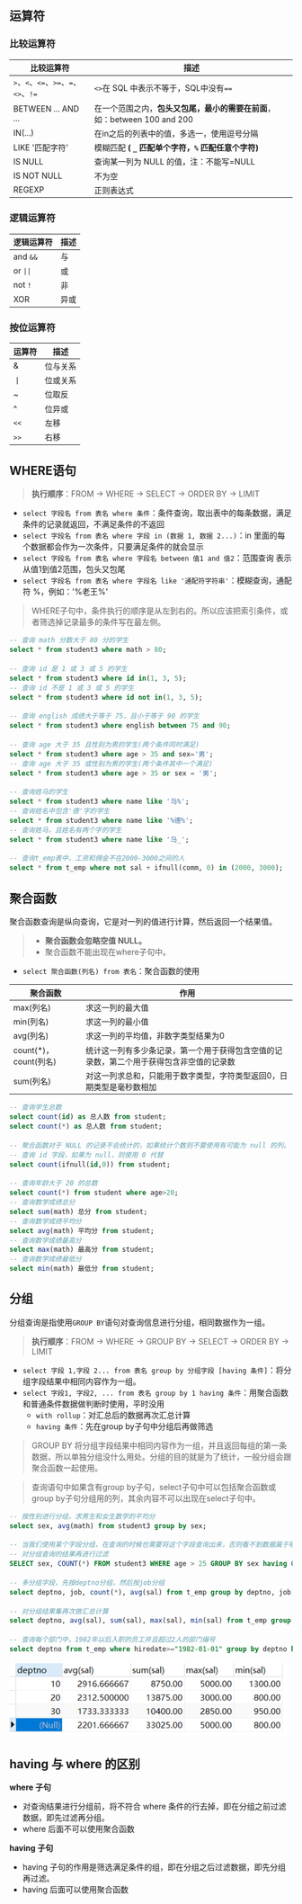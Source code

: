 
## 运算符

### 比较运算符

| **比较运算符**           | **描述**                                                     |
| ------------------------ | ------------------------------------------------------------ |
| `>`、`<`、`<=`、`>=`、`=`、`<>`、`!=` | `<>`在 SQL 中表示不等于，SQL中没有`==`                           |
| BETWEEN ... AND ...      | 在一个范围之内，**包头又包尾，最小的需要在前面**，如：between 100 and 200 |
| IN(...)                  | 在in之后的列表中的值，多选一，使用逗号分隔                   |
| LIKE '匹配字符'          | 模糊匹配 **( `_` 匹配单个字符，`%` 匹配任意个字符)**  |
| IS NULL                  | 查询某一列为 NULL 的值，注：不能写=NULL                      |
| IS NOT NULL              | 不为空                                                       |
| REGEXP                   | 正则表达式                                                   |



### 逻辑运算符

| **逻辑运算符** | **描述** |
| -------------- | -------- |
| and    `&&`      | 与       |
| or    `\|\|`     |    或    |
| not    `!`       | 非       |
| XOR            | 异或     |



### 按位运算符

| **运算符** | **描述** |
| ---------- | -------- |
| &          | 位与关系 |
|  丨          |     位或关系     |
| \~         | 位取反   |
| ^          | 位异或   |
| `<<`         | 左移     |
| `>>`        | 右移     |



## WHERE语句

> **执行顺序**：FROM → WHERE → SELECT → ORDER BY → LIMIT

* `select 字段名 from 表名 where 条件`：条件查询，取出表中的每条数据，满足条件的记录就返回，不满足条件的不返回
* `select 字段名 from 表名 where 字段 in (数据 1, 数据 2...)`：in 里面的每个数据都会作为一次条件，只要满足条件的就会显示
* `select 字段名 from 表名 where 字段名 between 值1 and 值2`：范围查询 表示从值1到值2范围，包头又包尾
* `select 字段名 from 表名 where 字段名 like '通配符字符串'`：模糊查询，通配符 %，例如：'%老王%'

> WHERE子句中，条件执行的顺序是从左到右的。所以应该把索引条件，或者筛选掉记录最多的条件写在最左侧。

```sql
-- 查询 math 分数大于 80 分的学生
select * from student3 where math > 80;

-- 查询 id 是 1 或 3 或 5 的学生
select * from student3 where id in(1, 3, 5);
-- 查询 id 不是 1 或 3 或 5 的学生
select * from student3 where id not in(1, 3, 5);

-- 查询 english 成绩大于等于 75，且小于等于 90 的学生
select * from student3 where english between 75 and 90;

-- 查询 age 大于 35 且性别为男的学生(两个条件同时满足)
select * from student3 where age > 35 and sex='男';
-- 查询 age 大于 35 或性别为男的学生(两个条件其中一个满足)
select * from student3 where age > 35 or sex = '男';

-- 查询姓马的学生
select * from student3 where name like '马%';
-- 查询姓名中包含'德'字的学生
select * from student3 where name like '%德%';
-- 查询姓马，且姓名有两个字的学生
select * from student3 where name like '马_';

-- 查询t_emp表中，工资和佣金不在2000-3000之间的人
select * from t_emp where not sal + ifnull(comm, 0) in (2000, 3000);
```


## 聚合函数

聚合函数查询是纵向查询，它是对一列的值进行计算，然后返回一个结果值。

> - **聚合函数会忽略空值 NULL。**
> - 聚合函数不能出现在where子句中。



* `select 聚合函数(列名) from 表名`：聚合函数的使用



| **聚合函数**           | **作用**                                                     |
| ---------------------- | ------------------------------------------------------------ |
| max(列名)              | 求这一列的最大值                                             |
| min(列名)              | 求这一列的最小值                                             |
| avg(列名)              | 求这一列的平均值，非数字类型结果为0                          |
| count(\*)，count(列名) | 统计这一列有多少条记录，第一个用于获得包含空值的记录数，第二个用于获得包含非空值的记录数 |
| sum(列名)              | 对这一列求总和，只能用于数字类型，字符类型返回0，日期类型是毫秒数相加 |



```sql
-- 查询学生总数
select count(id) as 总人数 from student;
select count(*) as 总人数 from student;

-- 聚合函数对于 NULL 的记录不会统计的，如果统计个数则不要使用有可能为 null 的列。
-- 查询 id 字段，如果为 null，则使用 0 代替
select count(ifnull(id,0)) from student;

-- 查询年龄大于 20 的总数
select count(*) from student where age>20;
-- 查询数学成绩总分
select sum(math) 总分 from student;
-- 查询数学成绩平均分
select avg(math) 平均分 from student;
-- 查询数学成绩最高分
select max(math) 最高分 from student;
-- 查询数学成绩最低分
select min(math) 最低分 from student;
```


## 分组

分组查询是指使用`GROUP BY`语句对查询信息进行分组，相同数据作为一组。

> **执行顺序**：FROM → WHERE → GROUP BY → SELECT → ORDER BY → LIMIT

* `select 字段 1,字段 2... from 表名 group by 分组字段 [having 条件]`：将分组字段结果中相同内容作为一组。
* `select 字段1, 字段2, ... from 表名 group by 1 having 条件`：用聚合函数和普通条件数据做判断时使用，平时没用
  * `with rollup`：对汇总后的数据再次汇总计算
  * `having 条件`：先在group by子句中分组后再做筛选

> GROUP BY 将分组字段结果中相同内容作为一组，并且返回每组的第一条数据，所以单独分组没什么用处。分组的目的就是为了统计，一般分组会跟聚合函数一起使用。

> 查询语句中如果含有group by子句，select子句中可以包括聚合函数或group by子句分组用的列，其余内容不可以出现在select子句中。

```sql
-- 按性别进行分组，求男生和女生数学的平均分
select sex, avg(math) from student3 group by sex;

-- 当我们使用某个字段分组，在查询的时候也需要将这个字段查询出来，否则看不到数据属于哪组的。
-- 对分组查询的结果再进行过滤
SELECT sex, COUNT(*) FROM student3 WHERE age > 25 GROUP BY sex having COUNT(*) >2;

-- 多分组字段，先按deptno分组，然后按job分组
select deptno, job, count(*), avg(sal) from t_emp group by deptno, job;

-- 对分组结果集再次做汇总计算
select deptno, avg(sal), sum(sal), max(sal), min(sal) from t_emp group by deptno with rollup;

-- 查询每个部门中，1982年以后入职的员工并且超过2人的部门编号
select deptno from t_emp where hiredate>="1982-01-01" group by deptno having count(deptno) > 2;
```


![对分组结果集再次做汇总计算的结果](assets/MySQL条件查询%20DQL/b916003ed70acfdf029562856ab9423f_MD5.png)

## having 与 where 的区别


**where 子句**

* 对查询结果进行分组前，将不符合 where 条件的行去掉，即在分组之前过滤数据，即先过滤再分组。
* where 后面不可以使用聚合函数

**having 子句**

* having 子句的作用是筛选满足条件的组，即在分组之后过滤数据，即先分组再过滤。
* having 后面可以使用聚合函数